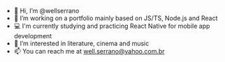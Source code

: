 - 👋 Hi, I’m @wellserrano
- 🌱 I’m working on a portfolio mainly based on JS/TS, Node.js and React
- 💻 I'm currently studying and practicing React Native for mobile app development
- 👀 I’m interested in literature, cinema and music
- 📫 You can reach me at well.serrano@yahoo.com.br
